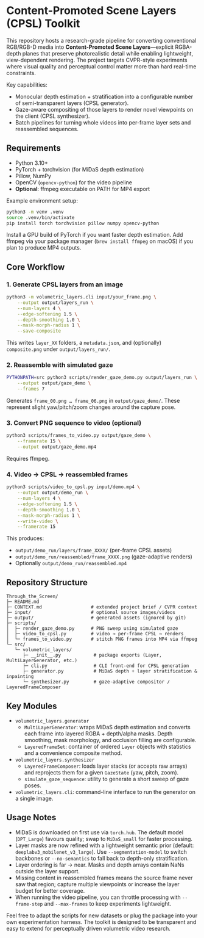 # Content-Promoted Scene Layers (CPSL) Toolkit

This repository hosts a research-grade pipeline for converting conventional
RGB/RGB-D media into **Content-Promoted Scene Layers**—explicit RGBA-depth
planes that preserve photorealistic detail while enabling lightweight,
view-dependent rendering. The project targets CVPR-style experiments where
visual quality and perceptual control matter more than hard real-time
constraints.

Key capabilities:
- Monocular depth estimation + stratification into a configurable number of
  semi-transparent layers (CPSL generator).
- Gaze-aware compositing of those layers to render novel viewpoints on the
  client (CPSL synthesizer).
- Batch pipelines for turning whole videos into per-frame layer sets and
  reassembled sequences.

## Requirements

- Python 3.10+
- PyTorch + torchvision (for MiDaS depth estimation)
- Pillow, NumPy
- OpenCV (`opencv-python`) for the video pipeline
- **Optional**: ffmpeg executable on PATH for MP4 export

Example environment setup:
```bash
python3 -m venv .venv
source .venv/bin/activate
pip install torch torchvision pillow numpy opencv-python
```

Install a GPU build of PyTorch if you want faster depth estimation. Add ffmpeg
via your package manager (`brew install ffmpeg` on macOS) if you plan to
produce MP4 outputs.

## Core Workflow

### 1. Generate CPSL layers from an image
```bash
python3 -m volumetric_layers.cli input/your_frame.png \
    --output output/layers_run \
    --num-layers 4 \
    --edge-softening 1.5 \
    --depth-smoothing 1.0 \
    --mask-morph-radius 1 \
    --save-composite
```
This writes `layer_XX` folders, a `metadata.json`, and (optionally)
`composite.png` under `output/layers_run/`.

### 2. Reassemble with simulated gaze
```bash
PYTHONPATH=src python3 scripts/render_gaze_demo.py output/layers_run \
    --output output/gaze_demo \
    --frames 7
```
Generates `frame_00.png … frame_06.png` in `output/gaze_demo/`. These represent
slight yaw/pitch/zoom changes around the capture pose.

### 3. Convert PNG sequence to video (optional)
```bash
python3 scripts/frames_to_video.py output/gaze_demo \
    --framerate 15 \
    --output output/gaze_demo.mp4
```
Requires ffmpeg.

### 4. Video → CPSL → reassembled frames
```bash
python3 scripts/video_to_cpsl.py input/demo.mp4 \
    --output output/demo_run \
    --num-layers 4 \
    --edge-softening 1.5 \
    --depth-smoothing 1.0 \
    --mask-morph-radius 1 \
    --write-video \
    --framerate 15
```
This produces:
- `output/demo_run/layers/frame_XXXX/` (per-frame CPSL assets)
- `output/demo_run/reassembled/frame_XXXX.png` (gaze-adaptive renders)
- Optionally `output/demo_run/reassembled.mp4`

## Repository Structure

```
Through_the_Screen/
├─ README.md
├─ CONTEXT.md                  # extended project brief / CVPR context
├─ input/                      # optional source images/videos
├─ output/                     # generated assets (ignored by git)
├─ scripts/
│  ├─ render_gaze_demo.py      # PNG sweep using simulated gaze
│  ├─ video_to_cpsl.py         # video → per-frame CPSL → renders
│  └─ frames_to_video.py       # stitch PNG frames into MP4 via ffmpeg
└─ src/
   └─ volumetric_layers/
      ├─ __init__.py            # package exports (Layer, MultiLayerGenerator, etc.)
      ├─ cli.py                 # CLI front-end for CPSL generation
      ├─ generator.py           # MiDaS depth + layer stratification & inpainting
      └─ synthesizer.py         # gaze-adaptive compositor / LayeredFrameComposer
```

## Key Modules
- `volumetric_layers.generator`
  - `MultiLayerGenerator`: wraps MiDaS depth estimation and converts each frame
    into layered RGBA + depth/alpha masks. Depth smoothing, mask morphology, and
    occlusion filling are configurable.
  - `LayeredFrameSet`: container of ordered `Layer` objects with statistics and
    a convenience composite method.
- `volumetric_layers.synthesizer`
  - `LayeredFrameComposer`: loads layer stacks (or accepts raw arrays) and
    reprojects them for a given `GazeState` (yaw, pitch, zoom).
  - `simulate_gaze_sequence`: utility to generate a short sweep of gaze poses.
- `volumetric_layers.cli`: command-line interface to run the generator on a
  single image.

## Usage Notes
- MiDaS is downloaded on first use via `torch.hub`. The default model (`DPT_Large`)
  favours quality; swap to `MiDaS_small` for faster processing.
- Layer masks are now refined with a lightweight semantic prior (default:
  `deeplabv3_mobilenet_v3_large`). Use `--segmentation-model` to switch backbones
  or `--no-semantics` to fall back to depth-only stratification.
- Layer ordering is far → near. Masks and depth arrays contain NaNs outside the
  layer support.
- Missing content in reassembled frames means the source frame never saw that
  region; capture multiple viewpoints or increase the layer budget for better
  coverage.
- When running the video pipeline, you can throttle processing with
  `--frame-step` and `--max-frames` to keep experiments lightweight.

Feel free to adapt the scripts for new datasets or plug the package into your
own experimentation harness. The toolkit is designed to be transparent and easy
to extend for perceptually driven volumetric video research.
